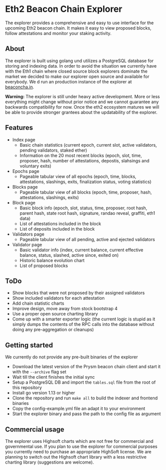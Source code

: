 # Eth2 Beacon Chain Explorer
The explorer provides a comprehensive and easy to use interface for the upcoming Eth2 beacon chain. It makes it easy to view proposed blocks, follow attestations and monitor your staking activity.

## About
The explorer is built using golang und utilizes a PostgreSQL database for storing and indexing data. In order to avoid the situation we currently have with the Eth1 chain where closed source block explorers dominate the market we decided to make our explorer open source and available for everybody. We d run an production instance of the explorer at [beaconcha.in](beaconcha.in).

**Warning:** The explorer is still under heavy active development. More or less everything might change without prior notice and we cannot guarantee any backwards compatibility for now. Once the eth2 ecosystem matures we will be able to provide stronger grantees about the updatability of the explorer.
## Features
* Index page
    * Basic chain statistics (current epoch, current slot, active validators, pending validators, staked ether)
    * Information on the 20 most recent blocks (epoch, slot, time, proposer, hash, number of attestations, depostis, slahsings and voluntary exits)
* Epochs page
    * Pageable tabular view of all epochs (epoch, time, blocks, attestations, slashings, exits, finalization status, voting statistics)
* Blocks page
    * Pageable tabular view of all blocks (epoch, time, proposer, hash, attestations, slashings, exits)
* Block page
    * Basic block info (epoch, slot, status, time, proposer, root hash, parent hash, state root hash, signature, randao reveal, graffiti, eth1 data)
    * List of attestations included in the block
    * List of deposits included in the block
* Validators page
    * Pageable tabular view of all pending, active and ejected validators
* Validator page
    * Basic validator info (index, current balance, current effective balance, status, slashed, active since, exited on)
    * Historic balance evolution chart
    * List of proposed blocks
    
## ToDo
* Show blocks that were not proposed by their assigned validators
* Show included validators for each attestation
* Add chain statistic charts
* Improve design, move away from stock bootstrap 4
* Use a proper open source charting library
* Come up with a smarter exporter logic (the current logic is stupid as it simply dumps the contents of the RPC calls into the database without doing any pre-aggregation or cleanups)

## Getting started
We currently do not provide any pre-built binaries of the explorer
* Download the latest version of the Prysm beacon chain client and start it with the `--archive` flag set
* Wait till the client finishes the initial sync
* Setup a PostgreSQL DB and import the `tables.sql` file from the root of this repository
* Install go version 1.13 or higher
* Clone the repository and run `make all` to build the indexer and frontend binaries
* Copy the config-example.yml file an adapt it to your environment
* Start the explorer binary and pass the path to the config file as argument

## Commercial usage
The explorer uses Highsoft charts which are not free for commercial and governmental use. If you plan to use the explorer for commercial purposes you currently need to purchase an appropriate HighSoft license.
We are planning to switch out the Highsoft chart library with a less restrictive charting library (suggestions are welcome).